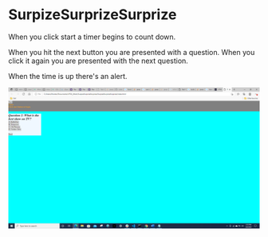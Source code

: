 # SurpizeSurprizeSurprize

When you click start a timer begins to count down.

When you hit the next button you are presented with a question. When you click it again you are presented with the next question. 

When the time is up there's an alert. 



![2022-02-25](https://github.com/mhmunter/SurpizeSurprizeSurprize/blob/main/images/testPic.png)
